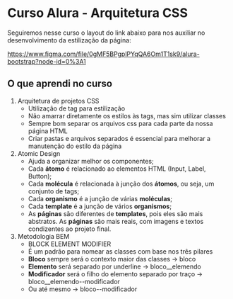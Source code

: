 # Curso Alura - Arquitetura CSS

Seguiremos nesse curso o layout do link abaixo para nos auxiliar no desenvolvimento da estilização da página:

https://www.figma.com/file/0gMF5BPgplPYqQA6Om1T1sk9/alura-bootstrap?node-id=0%3A1

## O que aprendi no curso

1. Arquitetura de projetos CSS
      * Utilização de tag para estilização
      * Não amarrar diretamente os estilos às tags, mas sim utilizar classes
      * Sempre bom separar os arquivos css para cada parte da nossa página HTML
      * Criar pastas e arquivos separados é essencial para melhorar a manutenção do estilo da página
2. Atomic Design
      * Ajuda a organizar melhor os componentes;
      * Cada **átomo** é relacionado ao elementos HTML (Input, Label, Button);
      * Cada **molécula** é relacionada à junção dos **átomos**, ou seja, um conjunto de tags;
      * Cada **organismo** é a junção de várias **moléculas**;
      * Cada **template** é a junção de vários **organismos**;
      * As **páginas** são diferentes de **templates**, pois eles são mais abstratos. As **páginas** são mais reais, com imagens e textos condizentes ao projeto final.
3. Metodologia BEM
      * BLOCK ELEMENT MODIFIER
      * É um padrão para nomear as classes com base nos três pilares
      * **Bloco** sempre será o contexto maior das classes -> bloco
      * **Elemento** será separado por underline -> bloco__elemendo
      * **Modificador** será o filho do elemento separado por traço -> bloco__elemendo--modificador
      * Ou até mesmo -> bloco--modificador